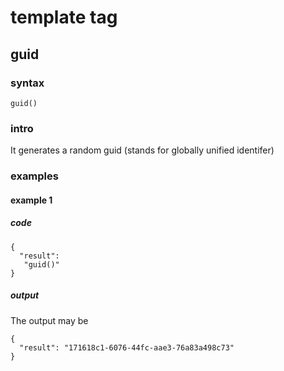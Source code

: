 # template tag
## guid
### syntax
```
guid()
```
### intro
It generates a random guid (stands for globally unified identifer)

### examples
#### example 1
##### code
```
{
  "result": 
   "guid()"
}
```
##### output
The output may be

```
{
  "result": "171618c1-6076-44fc-aae3-76a83a498c73"
}
```